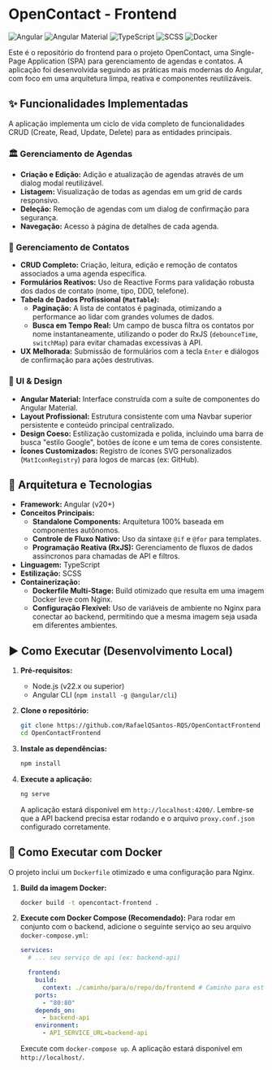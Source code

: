 # OpenContact - Frontend

![Angular](https://img.shields.io/badge/Angular-DD0031?style=for-the-badge&logo=angular&logoColor=white)
![Angular Material](https://img.shields.io/badge/Angular_Material-7B1FA2?style=for-the-badge&logo=angular&logoColor=white)
![TypeScript](https://img.shields.io/badge/TypeScript-3178C6?style=for-the-badge&logo=typescript&logoColor=white)
![SCSS](https://img.shields.io/badge/SCSS-CC6699?style=for-the-badge&logo=sass&logoColor=white)
![Docker](https://img.shields.io/badge/Docker-2496ED?style=for-the-badge&logo=docker&logoColor=white)

Este é o repositório do frontend para o projeto OpenContact, uma Single-Page Application (SPA) para gerenciamento de agendas e contatos. A aplicação foi desenvolvida seguindo as práticas mais modernas do Angular, com foco em uma arquitetura limpa, reativa e componentes reutilizáveis.

## ✨ Funcionalidades Implementadas

A aplicação implementa um ciclo de vida completo de funcionalidades CRUD (Create, Read, Update, Delete) para as entidades principais.

### 🏛️ Gerenciamento de Agendas
- **Criação e Edição:** Adição e atualização de agendas através de um dialog modal reutilizável.
- **Listagem:** Visualização de todas as agendas em um grid de cards responsivo.
- **Deleção:** Remoção de agendas com um dialog de confirmação para segurança.
- **Navegação:** Acesso à página de detalhes de cada agenda.

### 👤 Gerenciamento de Contatos
- **CRUD Completo:** Criação, leitura, edição e remoção de contatos associados a uma agenda específica.
- **Formulários Reativos:** Uso de Reactive Forms para validação robusta dos dados de contato (nome, tipo, DDD, telefone).
- **Tabela de Dados Profissional (`MatTable`):**
    - **Paginação:** A lista de contatos é paginada, otimizando a performance ao lidar com grandes volumes de dados.
    - **Busca em Tempo Real:** Um campo de busca filtra os contatos por nome instantaneamente, utilizando o poder do RxJS (`debounceTime`, `switchMap`) para evitar chamadas excessivas à API.
- **UX Melhorada:** Submissão de formulários com a tecla `Enter` e diálogos de confirmação para ações destrutivas.

### 🎨 UI & Design
- **Angular Material:** Interface construída com a suíte de componentes do Angular Material.
- **Layout Profissional:** Estrutura consistente com uma Navbar superior persistente e conteúdo principal centralizado.
- **Design Coeso:** Estilização customizada e polida, incluindo uma barra de busca "estilo Google", botões de ícone e um tema de cores consistente.
- **Ícones Customizados:** Registro de ícones SVG personalizados (`MatIconRegistry`) para logos de marcas (ex: GitHub).

## 🚀 Arquitetura e Tecnologias

- **Framework:** Angular (v20+)
- **Conceitos Principais:**
    - **Standalone Components:** Arquitetura 100% baseada em componentes autônomos.
    - **Controle de Fluxo Nativo:** Uso da sintaxe `@if` e `@for` para templates.
    - **Programação Reativa (RxJS):** Gerenciamento de fluxos de dados assíncronos para chamadas de API e filtros.
- **Linguagem:** TypeScript
- **Estilização:** SCSS
- **Containerização:**
    - **Dockerfile Multi-Stage:** Build otimizado que resulta em uma imagem Docker leve com Nginx.
    - **Configuração Flexível:** Uso de variáveis de ambiente no Nginx para conectar ao backend, permitindo que a mesma imagem seja usada em diferentes ambientes.

## ▶️ Como Executar (Desenvolvimento Local)

1.  **Pré-requisitos:**
    - Node.js (v22.x ou superior)
    - Angular CLI (`npm install -g @angular/cli`)

2.  **Clone o repositório:**
    ```bash
    git clone https://github.com/RafaelQSantos-RQS/OpenContactFrontend
    cd OpenContactFrontend
    ```

3.  **Instale as dependências:**
    ```bash
    npm install
    ```

4.  **Execute a aplicação:**
    ```bash
    ng serve
    ```
    A aplicação estará disponível em `http://localhost:4200/`. Lembre-se que a API backend precisa estar rodando e o arquivo `proxy.conf.json` configurado corretamente.

## 🐳 Como Executar com Docker

O projeto inclui um `Dockerfile` otimizado e uma configuração para Nginx.

1.  **Build da imagem Docker:**
    ```bash
    docker build -t opencontact-frontend .
    ```

2.  **Execute com Docker Compose (Recomendado):**
    Para rodar em conjunto com o backend, adicione o seguinte serviço ao seu arquivo `docker-compose.yml`:

    ```yaml
    services:
      # ... seu serviço de api (ex: backend-api)

      frontend:
        build:
          context: ./caminho/para/o/repo/do/frontend # Caminho para este projeto
        ports:
          - "80:80"
        depends_on:
          - backend-api
        environment:
          - API_SERVICE_URL=backend-api
    ```
    Execute com `docker-compose up`. A aplicação estará disponível em `http://localhost/`.
